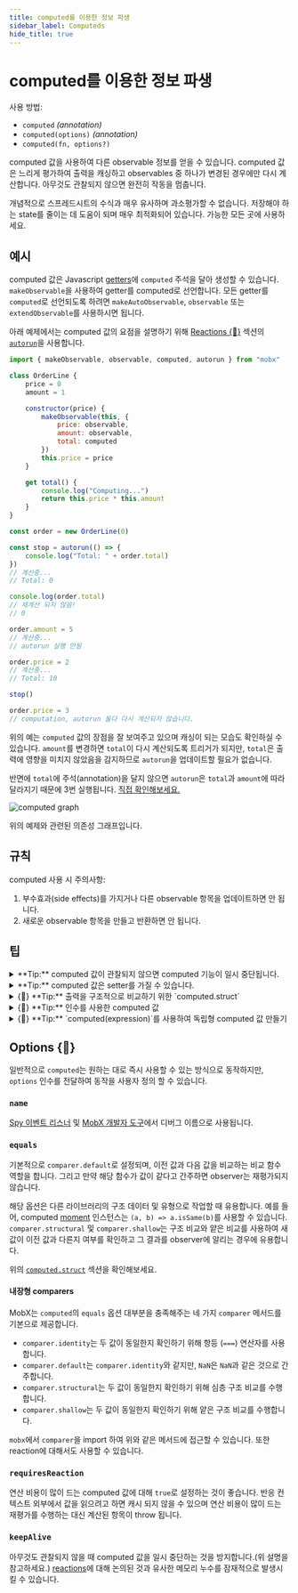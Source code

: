 ```yaml
---
title: computed를 이용한 정보 파생
sidebar_label: Computeds
hide_title: true
---
```


<script async type="text/javascript" src="//cdn.carbonads.com/carbon.js?serve=CEBD4KQ7&placement=mobxjsorg" id="_carbonads_js"></script>

# computed를 이용한 정보 파생

사용 방법:

-   `computed` _(annotation)_
-   `computed(options)` _(annotation)_
-   `computed(fn, options?)`

computed 값을 사용하여 다른 observable 정보를 얻을 수 있습니다.
computed 값은 느리게 평가하여 출력을 캐싱하고 observables 중 하나가 변경된 경우에만 다시 계산합니다.
아무것도 관찰되지 않으면 완전히 작동을 멈춥니다.

개념적으로 스프레드시트의 수식과 매우 유사하며 과소평가할 수 없습니다. 저장해야 하는 state를 줄이는 데 도움이 되며 매우 최적화되어 있습니다. 가능한 모든 곳에 사용하세요.

## 예시

computed 값은 Javascript [getters](https://developer.mozilla.org/en-US/docs/Web/JavaScript/Reference/Functions/get)에 `computed` 주석을 달아 생성할 수 있습니다.
`makeObservable`을 사용하여 getter를 computed로 선언합니다. 모든 getter를 `computed`로 선언되도록 하려면 `makeAutoObservable`, `observable` 또는 `extendObservable`를 사용하시면 됩니다.

아래 예제에서는 computed 값의 요점을 설명하기 위해 [Reactions {🚀}](reactions.md) 섹션의 [`autorun`](reactions.md#autorun)을 사용합니다.

```javascript
import { makeObservable, observable, computed, autorun } from "mobx"

class OrderLine {
    price = 0
    amount = 1

    constructor(price) {
        makeObservable(this, {
            price: observable,
            amount: observable,
            total: computed
        })
        this.price = price
    }

    get total() {
        console.log("Computing...")
        return this.price * this.amount
    }
}

const order = new OrderLine(0)

const stop = autorun(() => {
    console.log("Total: " + order.total)
})
// 계산중...
// Total: 0

console.log(order.total)
// 재계산 되지 않음!
// 0

order.amount = 5
// 계산중...
// autorun 실행 안됨

order.price = 2
// 계산중...
// Total: 10

stop()

order.price = 3
// computation, autorun 둘다 다시 계산되지 않습니다.
```

위의 예는 `computed` 값의 장점을 잘 보여주고 있으며 캐싱이 되는 모습도 확인하실 수 있습니다.
`amount`를 변경하면 `total`이 다시 계산되도록 트리거가 되지만,
`total`은 출력에 영향을 미치지 않았음을 감지하므로 `autorun`을 업데이트할 필요가 없습니다.

반면에 `total`에 주석(annotation)을 달지 않으면 `autorun`은 `total`과 `amount`에 따라 달라지기 때문에 3번 실행됩니다.
[직접 확인해보세요.](https://codesandbox.io/s/computed-3cjo9?file=/src/index.tsx)

![computed graph](assets/computed-example.png)

위의 예제와 관련된 의존성 그래프입니다.

## 규칙

computed 사용 시 주의사항:

1. 부수효과(side effects)를 가지거나 다른 observable 항목을 업데이트하면 안 됩니다.
2. 새로운 observable 항목을 만들고 반환하면 안 됩니다.

## 팁

<details id="computed-suspend"><summary>**Tip:** computed 값이 관찰되지 않으면 computed 기능이 일시 중단됩니다.<a href="#computed-suspend" class="tip-anchor"></a></summary>

MobX에 대해 처음 접하는 사람 중 [Reselect](https://github.com/reduxjs/reselect)와 같은 라이브러리에 익숙한 사람들은 혼란스러울 수도 있습니다. 생성한 computed 속성이 reaction의 어느 곳에서도 사용되지 않으면 해당 속성이 기억되지도 않으며 필요한 것보다 자주 계산되는 것 처럼 보일 수 있습니다.
예를 들어 위의 예시에서  `stop()`을 호출한 후 `console.log(order.total)`를 두 번 호출했다면 값은 두 번 계산됩니다.

따라서 MobX는 접근하지 않는 computed 값에 대해 불필요한 업데이트를 방지하기 위해
사용되지 않는 계산을 자동으로 일시중단 할 수 있습니다. 그러나 computed 속성이 일부 reaction에 사용되고 있지 _않으면_ computed 표현식은 값이 요청될 때마다 평가되므로 일반 속성처럼 작동합니다.

computed 속성만 조작하는 경우 효율적이지 않을 수 있지만, `observer` 및 `autorun`등을 사용하는 프로젝트에 적용하면 매우 효율적입니다.

아래 코드는 위에서 설명한 문제를 보여줍니다.

```javascript
// OrderLine에는 computed 속성인 `total`을 가지고 있습니다.
const line = new OrderLine(2.0)

// reaction 외부에서 `line.total`에 접근하면 매번 다시 계산됩니다.
setInterval(() => {
    console.log(line.total)
}, 60)
```

`keepAlive` 옵션을 사용하여 주석(annotation)을 설정하거나([직접 시도해보세요.](https://codesandbox.io/s/computed-3cjo9?file=/src/index.tsx)) 필요에 따라 나중에 깔끔하게 정리할 수 있는 `autorun(() => { someObject.someComputed })`을 만들어 오버라이딩함으로써 이를 해결할 수 있습니다.
두 가지 해결방법 다 메모리 누수가 발생할 위험이 있습니다. 여기서 기본 동작을 변경하는 것은 안티 패턴(anti-pattern) 입니다.

또한 MobX는 [`computedRequiresReaction`](configuration.md#computedrequiresreaction-boolean) 옵션을 사용하여 computed 값이 reaction 컨텍스트 외부에서 액세스 될 때 오류를 보고할 수 있습니다.

</details>

<details id="computed-setter"><summary>**Tip:** computed 값은 setter를 가질 수 있습니다.<a href="#computed-setter" class="tip-anchor"></a></summary>

computed 값에 대해 [setter](https://developer.mozilla.org/en-US/docs/Web/JavaScript/Reference/Functions/set)를 정의할 수 있습니다. setter는 computed 속성의 값을 직접적으로 바꿀 수는 없지만,
파생의 "역"으로 사용할 수 있습니다. Setter는 자동으로 action으로 표시됩니다. 

예시:

```javascript
class Dimension {
    length = 2

    constructor() {
        makeAutoObservable(this)
    }

    get squared() {
        return this.length * this.length
    }
    set squared(value) {
        this.length = Math.sqrt(value)
    }
}
```

</details>

<details id="computed-struct"><summary>{🚀} **Tip:** 출력을 구조적으로 비교하기 위한 `computed.struct`<a href="#computed-struct" class="tip-anchor"></a></summary>

computed 값이 이전 계산과 구조적으로 동일한 출력일 때 observer에게 알릴 필요가 없다면 `computed.struct`를 사용하시면 됩니다. `computed.struct`는 observer에게 알리기 전에 참조가 같은지 확인하는 것이 아닌 구조적 비교부터 수행합니다.

예시:

```javascript
class Box {
    width = 0
    height = 0

    constructor() {
        makeObservable(this, {
            width: observable,
            height: observable,
            topRight: computed.struct
        })
    }

    get topRight() {
        return {
            x: this.width,
            y: this.height
        }
    }
}
```

기본적으로 `computed`의 결과는 참조에 의해 비교됩니다. 따라서 위의 예에서 `computed.struct`를 사용하지 않는다면 `topRight`는 항상 새 객체를 생성하므로 이전 출력과 동일한 것으로 간주하지 않습니다.

하지만, 위의 예시에서는 _실제로 `computed.struct`가 필요하지 않습니다_!
computed 값은 일반적으로 백업 값이 변경되는 경우에만 재평가됩니다.
따라서 `topRight`는 `width`와 `height` 변화에만 반응합니다.
이러한 변경사항이 있으면 다른 `topRight` 좌표를 얻을 수 있습니다. `computed.struct`는 캐시 적중이 없고 노력이 낭비되므로 필요하지 않습니다.

실제로 `computed.struct`는 들리는 것처럼 유용하지는 않습니다. 기본 observable의 변경이 여전히 동일한 출력으로 이어질 수 있는 경우에만 사용하세요. 예를 들어 좌표를 반올림하는 경우 기본값이 같지 않더라도 반올림 좌표는 이전에 반올림된 좌표와 같을 수 있습니다.

출력 변경 여부를 확인하는 사용자 지정 옵션은 [`equals`](#equals)를 확인하세요.

</details>

<details id="computed-with-args"><summary>{🚀} **Tip:** 인수를 사용한 computed 값<a href="#computed-with-args" class="tip-anchor"></a></summary>

getter는 인수를 사용하지 않습니다. 인수를 필요로하는 파생 값으로 작업하기 위한 몇 가지 전략은 [여기](computeds-with-args.md)에서 확인해보세요.

</details>

<details id="standalone"><summary>{🚀} **Tip:** `computed(expression)`를 사용하여 독립형 computed 값 만들기<a href="#standalone" class="tip-anchor"></a></summary>

`computed`는 [`observable.box`](api.md#observablebox)가 독립 computed 값을 생성하는 것처럼 함수로 직접 호출할 수 있습니다.
반환된 객체에 `.get()`을 사용하여 computation의 현재 값을 가져옵니다.
이러한 형식의 `computed`는 자주 사용되지는 않지만 "박스화된(boxed)" 계산을 전달해야 하는 경우 유용할 수 있습니다. 이러한 사례 중 하나를 [여기](computeds-with-args.md)에서 확인할 수 있습니다.

</details>

## Options {🚀}

일반적으로 `computed`는 원하는 대로 즉시 사용할 수 있는 방식으로 동작하지만, `options` 인수를 전달하여 동작을 사용자 정의 할 수 있습니다.

### `name`

[Spy 이벤트 리스너](analyzing-reactivity.md#spy) 및 [MobX 개발자 도구](https://github.com/mobxjs/mobx-devtools)에서 디버그 이름으로 사용됩니다.

### `equals`

기본적으로 `comparer.default`로 설정되며, 이전 값과 다음 값을 비교하는 비교 함수 역할을 합니다. 그리고 만약 해당 함수가 값이 같다고 간주하면 observer는 재평가되지 않습니다.

해당 옵션은 다른 라이브러리의 구조 데이터 및 유형으로 작업할 때 유용합니다. 예를 들어, computed [moment](https://momentjs.com/) 인스턴스는 `(a, b) => a.isSame(b)`를 사용할 수 있습니다. `comparer.structural` 및 `comparer.shallow`는 구조 비교와 얕은 비교를 사용하여 새 값이 이전 값과 다른지 여부를 확인하고 그 결과를 observer에 알리는 경우에 유용합니다.

위의 [`computed.struct`](#computed-struct) 섹션을 확인해보세요.

#### 내장형 comparers

MobX는 `computed`의 `equals` 옵션 대부분을 충족해주는 네 가지 `comparer` 메서드를 기본으로 제공합니다.

-   `comparer.identity`는 두 값이 동일한지 확인하기 위해 항등 (`===`) 연산자를 사용합니다.
-   `comparer.default`는 `comparer.identity`와 같지만, `NaN`은 `NaN`과 같은 것으로 간주합니다.
-   `comparer.structural`는 두 값이 동일한지 확인하기 위해 심층 구조 비교를 수행합니다.
-   `comparer.shallow`는 두 값이 동일한지 확인하기 위해 얕은 구조 비교를 수행합니다.

`mobx`에서 `comparer`을 import 하여 위와 같은 메서드에 접근할 수 있습니다. 또한 reaction에 대해서도 사용할 수 있습니다.

### `requiresReaction`

연산 비용이 많이 드는 computed 값에 대해 `true`로 설정하는 것이 좋습니다. 반응 컨텍스트 외부에서 값을 읽으려고 하면 캐시 되지 않을 수 있으며 연산 비용이 많이 드는 재평가를 수행하는 대신 계산된 항목이 throw 됩니다.

### `keepAlive`

아무것도 관찰되지 않을 때 computed 값을 일시 중단하는 것을 방지합니다.(위 설명을 참고하세요.) [reactions](reactions.md#always-dispose-of-reactions)에 대해 논의된 것과 유사한 메모리 누수를 잠재적으로 발생시킬 수 있습니다.
